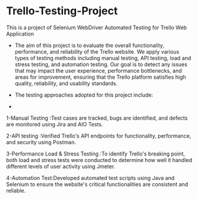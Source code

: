 # Trello-Testing-Project
This is a project of Selenium WebDriver Automated Testing for Trello Web Application

* The aim of this project is to evaluate the overall functionality, performance, and reliability of the Trello website. We apply various types of testing methods including  manual testing, API testing, load and stress testing, and automation testing. Our goal is  to detect any issues that may impact the user experience, performance bottlenecks, and areas for improvement, ensuring that the Trello platform satisfies high quality, reliability, and usability standards.
 
*  The testing approaches adopted for this project include:
*  
1-Manual Testing :Test cases are tracked, bugs are identified, and defects are monitored using Jira and AIO Tests.

2-API testing :Verified Trello's API endpoints for functionality, performance, and security using Postman.

3-Performance Load & Stress Testing :To identify Trello's breaking point, both load and stress tests were conducted to determine how well it handled different levels of user activity using Jmeter.

4-Automation Test:Developed automated test scripts using Java and Selenium to ensure the website's critical functionalities are consistent and reliable.
